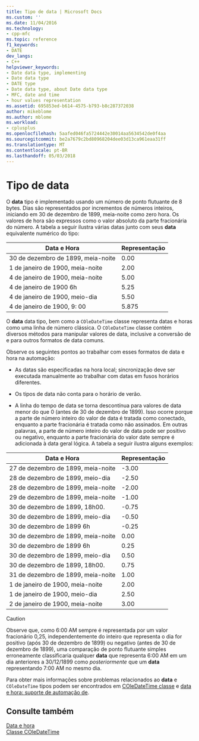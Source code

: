 ```yaml
---
title: Tipo de data | Microsoft Docs
ms.custom: ''
ms.date: 11/04/2016
ms.technology:
- cpp-mfc
ms.topic: reference
f1_keywords:
- DATE
dev_langs:
- C++
helpviewer_keywords:
- Date data type, implementing
- Date data type
- DATE type
- Date data type, about Date data type
- MFC, date and time
- hour values representation
ms.assetid: 695853ed-b614-4575-b793-b8c287372038
author: mikeblome
ms.author: mblome
ms.workload:
- cplusplus
ms.openlocfilehash: 5aafed046fa5724442e30014aa5634542de0f4aa
ms.sourcegitcommit: be2a7679c2bd80968204dee03d13ca961eaa31ff
ms.translationtype: MT
ms.contentlocale: pt-BR
ms.lasthandoff: 05/03/2018
---
```

# <a name="date-type"></a>Tipo de data
O **data** tipo é implementado usando um número de ponto flutuante de 8 bytes. Dias são representados por incrementos de números inteiros, iniciando em 30 de dezembro de 1899, meia-noite como zero hora. Os valores de hora são expressos como o valor absoluto da parte fracionária do número. A tabela a seguir ilustra várias datas junto com seus **data** equivalente numérico do tipo:  
  
|Data e Hora|Representação|  
|-------------------|--------------------|  
|30 de dezembro de 1899, meia-noite|0.00|  
|1 de janeiro de 1900, meia-noite|2.00|  
|4 de janeiro de 1900, meia-noite|5.00|  
|4 de janeiro de 1900 6h|5.25|  
|4 de janeiro de 1900, meio-dia|5.50|  
|4 de janeiro de 1900, 9: 00|5.875|  
  
 O **data** data tipo, bem como a `COleDateTime` classe representa datas e horas como uma linha de número clássica. O `COleDateTime` classe contém diversos métodos para manipular valores de data, inclusive a conversão de e para outros formatos de data comuns.  
  
 Observe os seguintes pontos ao trabalhar com esses formatos de data e hora na automação:  
  
-   As datas são especificadas na hora local; sincronização deve ser executada manualmente ao trabalhar com datas em fusos horários diferentes.  
  
-   Os tipos de data não conta para o horário de verão.  
  
-   A linha do tempo de data se torna descontínua para valores de data menor do que 0 (antes de 30 de dezembro de 1899). Isso ocorre porque a parte de número inteiro do valor de data é tratada como conectado, enquanto a parte fracionária é tratada como não assinados. Em outras palavras, a parte de número inteiro do valor de data pode ser positivo ou negativo, enquanto a parte fracionária do valor date sempre é adicionada à data geral lógica. A tabela a seguir ilustra alguns exemplos:  
  
|Data e Hora|Representação|  
|-------------------|--------------------|  
|27 de dezembro de 1899, meia-noite|-3.00|  
|28 de dezembro de 1899, meio-dia|-2.50|  
|28 de dezembro de 1899, meia-noite|-2.00|  
|29 de dezembro de 1899, meia-noite|-1.00|  
|30 de dezembro de 1899, 18h00.|-0.75|  
|30 de dezembro de 1899, meio-dia|-0.50|  
|30 de dezembro de 1899 6h|-0.25|  
|30 de dezembro de 1899, meia-noite|0.00|  
|30 de dezembro de 1899 6h|0.25|  
|30 de dezembro de 1899, meio-dia|0.50|  
|30 de dezembro de 1899, 18h00.|0.75|  
|31 de dezembro de 1899, meia-noite|1.00|  
|1 de janeiro de 1900, meia-noite|2.00|  
|1 de janeiro de 1900, meio-dia|2.50|  
|2 de janeiro de 1900, meia-noite|3.00|  
  
> [!CAUTION]
>  Observe que, como 6:00 AM sempre é representada por um valor fracionário 0,25, independentemente do inteiro que representa o dia for positivo (após 30 de dezembro de 1899) ou negativo (antes de 30 de dezembro de 1899), uma comparação de ponto flutuante simples erroneamente classificaria qualquer **data** que representa 6:00 AM em um dia anteriores a 30/12/1899 como *posteriormente* que um **data** representando 7:00 AM no mesmo dia.  
  
 Para obter mais informações sobre problemas relacionados ao **data** e `COleDateTime` tipos podem ser encontrados em [COleDateTime classe](../atl-mfc-shared/reference/coledatetime-class.md) e [data e hora: suporte de automação de](../atl-mfc-shared/date-and-time-automation-support.md).  
  
## <a name="see-also"></a>Consulte também  
 [Data e hora](../atl-mfc-shared/date-and-time.md)   
 [Classe COleDateTime](../atl-mfc-shared/reference/coledatetime-class.md)

